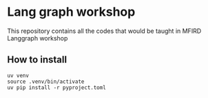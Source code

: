 # Lang graph workshop
This repository contains all the codes that would be taught in MFIRD Langgraph workshop


## How to install

```
uv venv
source .venv/bin/activate
uv pip install -r pyproject.toml

```
